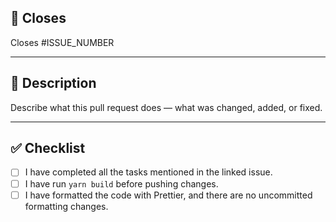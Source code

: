 ## 🔗 Closes

Closes #ISSUE_NUMBER

---

## 🧾 Description

Describe what this pull request does — what was changed, added, or fixed.

---

## ✅ Checklist

- [ ] I have completed all the tasks mentioned in the linked issue.
- [ ] I have run `yarn build` before pushing changes.
- [ ] I have formatted the code with Prettier, and there are no uncommitted formatting changes.
